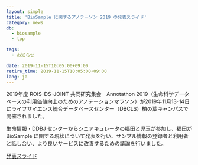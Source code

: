 ```yaml
---
layout: simple
title: 'BioSample に関するアノテーソン 2019 の発表スライド'
category: news
db:
  - biosample
  - top

tags:
  - お知らせ

date: 2019-11-15T10:05:00+09:00
retire_time: 2019-11-15T10:05:00+09:00
lang: ja
---
```


<p>2019年度 ROIS-DS-JOINT 共同研究集会　Annotathon 2019（生命科学データベースの利用価値向上のためのアノテーションマラソン）が2019年11月13-14日にライフサイエンス統合データベースセンター（DBCLS）柏の葉キャンパスで開催されました。</p>

<p>生命情報・DDBJ センターからシニアキュレータの福田と児玉が参加し、福田が BioSample に関する現状について発表を行い、サンプル情報の登録者と利用者と話し合い、より良いサービスに改善するための議論を行いました。</p>

<p><a href="https://drive.google.com/drive/u/2/folders/1DfO8dpIl8nkwx_PEFHNfHTUEjnvesspU">発表スライド</a></p>
